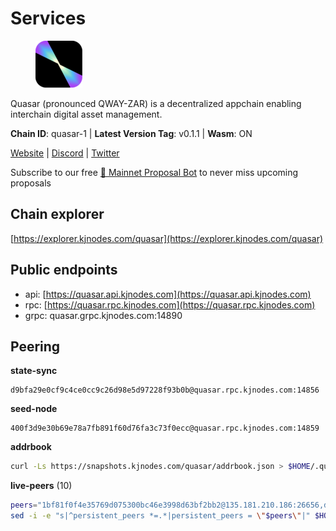 # Services

<figure><img src="https://raw.githubusercontent.com/kj89/cosmos-images/main/logos/quasar.png" alt=""><figcaption></figcaption></figure>

Quasar (pronounced QWAY-ZAR) is a decentralized  appchain enabling interchain digital asset management.

**Chain ID**: quasar-1 | **Latest Version Tag**: v0.1.1 | **Wasm**: ON

[Website](https://www.quasar.fi) | [Discord](https://discord.gg/quasarfi) | [Twitter](https://twitter.com/QuasarFi)



Subscribe to our free [🤖 Mainnet Proposal Bot](https://t.me/kjnodes_proposal_bot) to never miss upcoming proposals


## Chain explorer
[https://explorer.kjnodes.com/quasar](https://explorer.kjnodes.com/quasar)

## Public endpoints

* api: [https://quasar.api.kjnodes.com](https://quasar.api.kjnodes.com)
* rpc: [https://quasar.rpc.kjnodes.com](https://quasar.rpc.kjnodes.com)
* grpc: quasar.grpc.kjnodes.com:14890

## Peering

**state-sync**

```text
d9bfa29e0cf9c4ce0cc9c26d98e5d97228f93b0b@quasar.rpc.kjnodes.com:14856
```

**seed-node**

```text
400f3d9e30b69e78a7fb891f60d76fa3c73f0ecc@quasar.rpc.kjnodes.com:14859
```

**addrbook**
```bash
curl -Ls https://snapshots.kjnodes.com/quasar/addrbook.json > $HOME/.quasarnode/config/addrbook.json
```

**live-peers** (10)
```bash
peers="1bf81f0f4e35769d075300bc46e3998d63bf2bb2@135.181.210.186:26656,d2247f7b919f0781c90ee61958d7044665a22d38@169.155.169.84:26656,bccdc6cb3a0785bf3ee65d98c38bdd62bb843285@141.95.157.139:18256,240c09f5d91d2c252cf29faa1a88aebd563d2561@57.128.144.247:26656,1369d544be2680e031b57f30a8d18cbe8b17a8ef@54.38.73.121:26656,6cceba286b498d4a1931f85e35ea0fa433373057@169.155.170.222:26656,0f7eca0da978e4304bb81fa1b9d9a1c87c57f45d@38.146.3.147:18256,d9bfa29e0cf9c4ce0cc9c26d98e5d97228f93b0b@65.109.88.38:14856,89757803f40da51678451735445ad40d5b15e059@169.155.169.149:26656,fd0bd2366d5941580042cfc6444b9aea12363764@5.78.95.218:26656"
sed -i -e "s|^persistent_peers *=.*|persistent_peers = \"$peers\"|" $HOME/.quasarnode/config/config.toml
```
